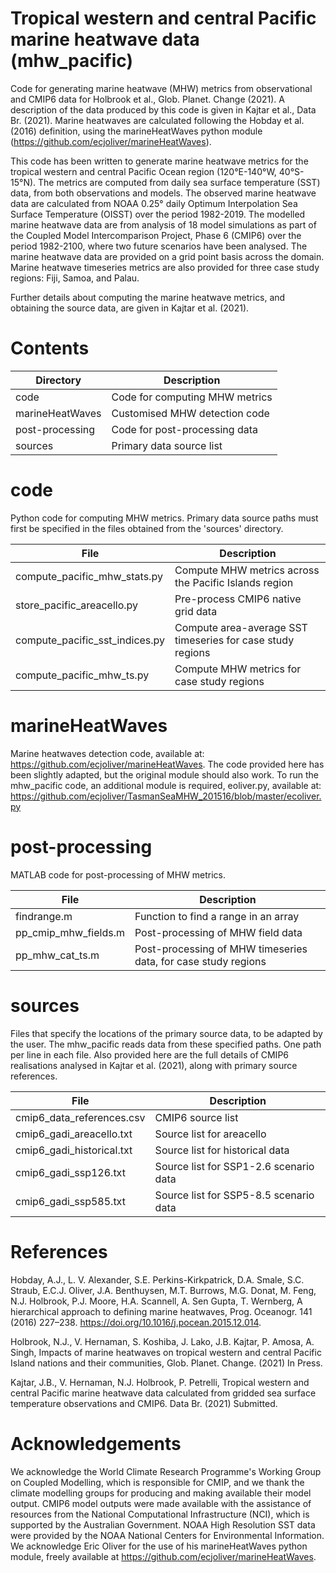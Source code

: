 # Tropical western and central Pacific marine heatwave data (mhw_pacific)

Code for generating marine heatwave (MHW) metrics from observational and CMIP6 data for Holbrook et al., Glob. Planet. Change (2021). A description of the data produced by this code is given in Kajtar et al., Data Br. (2021). Marine heatwaves are calculated following the Hobday et al. (2016) definition, using the marineHeatWaves python module (https://github.com/ecjoliver/marineHeatWaves).

This code has been written to generate marine heatwave metrics for the tropical western and central Pacific Ocean region (120°E-140°W, 40°S-15°N). The metrics are computed from daily sea surface temperature (SST) data, from both observations and models. The observed marine heatwave data are calculated from NOAA 0.25° daily Optimum Interpolation Sea Surface Temperature (OISST) over the period 1982-2019. The modelled marine heatwave data are from analysis of 18 model simulations as part of the Coupled Model Intercomparison Project, Phase 6 (CMIP6) over the period 1982-2100, where two future scenarios have been analysed. The marine heatwave data are provided on a grid point basis across the domain. Marine heatwave timeseries metrics are also provided for three case study regions: Fiji, Samoa, and Palau.

Further details about computing the marine heatwave metrics, and obtaining the source data, are given in Kajtar et al. (2021).

# Contents

|Directory         |Description|
|------------------|-----------|
|code              |Code for computing MHW metrics|
|marineHeatWaves   |Customised MHW detection code|
|post-processing   |Code for post-processing data|
|sources           |Primary data source list|

# code

Python code for computing MHW metrics. Primary data source paths must first be specified in the files obtained from the 'sources' directory.

|File              |Description|
|------------------|-----------|
|compute_pacific_mhw_stats.py   |Compute MHW metrics across the Pacific Islands region|
|store_pacific_areacello.py     |Pre-process CMIP6 native grid data|
|compute_pacific_sst_indices.py |Compute area-average SST timeseries for case study regions|
|compute_pacific_mhw_ts.py      |Compute MHW metrics for case study regions|

# marineHeatWaves

Marine heatwaves detection code, available at: https://github.com/ecjoliver/marineHeatWaves. The code provided here has been slightly adapted, but the original module should also work.
To run the mhw_pacific code, an additional module is required, eoliver.py, available at: https://github.com/ecjoliver/TasmanSeaMHW_201516/blob/master/ecoliver.py

# post-processing

MATLAB code for post-processing of MHW metrics.

|File              |Description|
|------------------|-----------|
|findrange.m           |Function to find a range in an array|
|pp_cmip_mhw_fields.m  |Post-processing of MHW field data|
|pp_mhw_cat_ts.m       |Post-processing of MHW timeseries data, for case study regions|

# sources

Files that specify the locations of the primary source data, to be adapted by the user. The mhw_pacific reads data from these specified paths. One path per line in each file. Also provided here are the full details of CMIP6 realisations analysed in Kajtar et al. (2021), along with primary source references.

|File              |Description|
|------------------|-----------|
|cmip6_data_references.csv  |CMIP6 source list|
|cmip6_gadi_areacello.txt   |Source list for areacello|
|cmip6_gadi_historical.txt  |Source list for historical data|
|cmip6_gadi_ssp126.txt      |Source list for SSP1-2.6 scenario data|
|cmip6_gadi_ssp585.txt      |Source list for SSP5-8.5 scenario data|

# References

Hobday, A.J., L. V. Alexander, S.E. Perkins-Kirkpatrick, D.A. Smale, S.C. Straub, E.C.J. Oliver, J.A. Benthuysen, M.T. Burrows, M.G. Donat, M. Feng, N.J. Holbrook, P.J. Moore, H.A. Scannell, A. Sen Gupta, T. Wernberg, A hierarchical approach to defining marine heatwaves, Prog. Oceanogr. 141 (2016) 227–238. https://doi.org/10.1016/j.pocean.2015.12.014.

Holbrook, N.J., V. Hernaman, S. Koshiba, J. Lako, J.B. Kajtar, P. Amosa, A. Singh, Impacts of marine heatwaves on tropical western and central Pacific Island nations and their communities, Glob. Planet. Change. (2021) In Press.

Kajtar, J.B., V. Hernaman, N.J. Holbrook, P. Petrelli, Tropical western and central Pacific marine heatwave data calculated from gridded sea surface temperature observations and CMIP6. Data Br. (2021) Submitted.

# Acknowledgements

We acknowledge the World Climate Research Programme's Working Group on Coupled Modelling, which is responsible for CMIP, and we thank the climate modelling groups for producing and making available their model output. CMIP6 model outputs were made available with the assistance of resources from the National Computational Infrastructure (NCI), which is supported by the Australian Government. NOAA High Resolution SST data were provided by the NOAA National Centers for Environmental Information. We acknowledge Eric Oliver for the use of his marineHeatWaves python module, freely available at https://github.com/ecjoliver/marineHeatWaves. 

